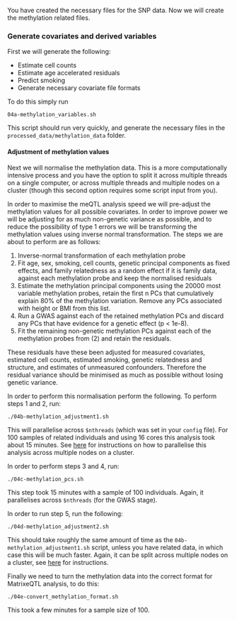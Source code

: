 You have created the necessary files for the SNP data. Now we will create the methylation related files.

### Generate covariates and derived variables

First we will generate the following:

- Estimate cell counts
- Estimate age accelerated residuals
- Predict smoking
- Generate necessary covariate file formats

To do this simply run

    04a-methylation_variables.sh

This script should run very quickly, and generate the necessary files in the `processed_data/methylation_data` folder.


#### Adjustment of methylation values

Next we will normalise the methylation data. This is a more computationally intensive process and you have the option to split it across multiple threads on a single computer, or across multiple threads and multiple nodes on a cluster (though this second option requires some script input from you).

In order to maximise the meQTL analysis speed we will pre-adjust the methylation values for all possible covariates. In order to improve power we will be adjusting for as much non-genetic variance as possible, and to reduce the possibility of type 1 errors we will be transforming the methylation values using inverse normal transformation. The steps we are about to perform are as follows:

1. Inverse-normal transformation of each methylation probe
2. Fit age, sex, smoking, cell counts, genetic principal components as fixed effects, and family relatedness as a random effect if it is family data, against each methylation probe and keep the normalised residuals
3. Estimate the methylation principal components using the 20000 most variable methylation probes, retain the first n PCs that cumulatively explain 80% of the methylation variation. Remove any PCs associated with height or BMI from this list.
4. Run a GWAS against each of the retained methylation PCs and discard any PCs that have evidence for a genetic effect (p < 1e-8).
5. Fit the remaining non-genetic methylation PCs against each of the methylation probes from (2) and retain the residuals.

These residuals have these been adjusted for measured covariates, estimated cell counts, estimated smoking, genetic relatedness and structure, and estimates of unmeasured confounders. Therefore the residual variance should be minimised as much as possible without losing genetic variance.

In order to perform this normalisation perform the following. To perform steps 1 and 2, run:

    ./04b-methylation_adjustment1.sh

This will parallelise across `$nthreads` (which was set in your `config` file). For 100 samples of related individuals and using 16 cores this analysis took about 15 minutes. See [here]() for instructions on how to parallelise this analysis across multiple nodes on a cluster.

In order to perform steps 3 and 4, run:

    ./04c-methylation_pcs.sh

This step took 15 minutes with a sample of 100 individuals. Again, it parallelises across `$nthreads` (for the GWAS stage). 

In order to run step 5, run the following:

    ./04d-methylation_adjustment2.sh

This should take roughly the same amount of time as the `04b-methylation_adjustment1.sh` script, unless you have related data, in which case this will be much faster. Again, it can be split across multiple nodes on a cluster, see [here]() for instructions.

Finally we need to turn the methylation data into the correct format for MatrixeQTL analysis, to do this:

    ./04e-convert_methylation_format.sh

This took a few minutes for a sample size of 100.


